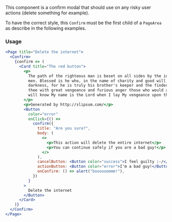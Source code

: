 This component is a confirm modal that should use on any risky user actions (delete something for example).

To have the correct style, this `Confirm` must be the first child of a `PageArea` as describe in the following examples.

### Usage

```jsx
<Page title="Delete the internet">
  <Confirm>
    {confirm => (
      <Card title="The red button">
        <p>
          The path of the righteous man is beset on all sides by the iniquities of the selfish and the tyranny of evil
          men. Blessed is he who, in the name of charity and good will, shepherds the weak through the valley of
          darkness, for he is truly his brother's keeper and the finder of lost children. And I will strike down upon
          thee with great vengeance and furious anger those who would attempt to poison and destroy My brothers. And you
          will know My name is the Lord when I lay My vengeance upon thee.
        </p>
        <p>Generated by http://slipsum.com/</p>
        <Button
          color="error"
          onClick={() =>
            confirm({
              title: "Are you sure?",
              body: (
                <>
                  <p>This action will delete the entire internet</p>
                  <p>You can continue safely if you are a bad guy!</p>
                </>
              ),
              cancelButton: <Button color="success">I feel guilty :-/</Button>,
              actionButton: <Button color="error">I'm a bad guy!</Button>,
              onConfirm: () => alert("boooooommm!"),
            })
          }
        >
          Delete the internet
        </Button>
      </Card>
    )}
  </Confirm>
</Page>
```
